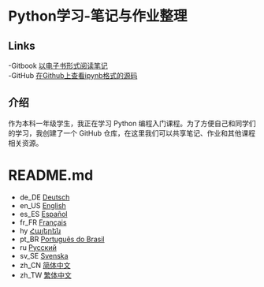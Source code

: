 # Python学习-笔记与作业整理
## Links
-Gitbook [以电子书形式阅读笔记](https://mc-shengxia.gitbook.io/python-learning-notes/)  
-GitHub [在Github上查看ipynb格式的源码](https://github.com/panda-lsy/Python-Learning-Notes-Homework)

## 介绍
作为本科一年级学生，我正在学习 Python 编程入门课程。为了方便自己和同学们的学习，我创建了一个 GitHub 仓库，在这里我们可以共享笔记、作业和其他课程相关资源。

# README.md
- de_DE [Deutsch](README.de_DE.md)
- en_US [English](README.en_US.md)
- es_ES [Español](README.es_ES.md)
- fr_FR [Français](README.fr_FR.md)
- hy [Հայերեն](README.hy.md)
- pt_BR [Português do Brasil](README.pt_BR.md)
- ru [Русский](README.ru.md)
- sv_SE [Svenska](README.sv_SE.md)
- zh_CN [简体中文](README.md)
- zh_TW [繁体中文](README.zh_TW.md)
